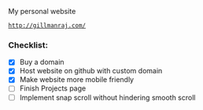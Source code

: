 My personal website

[```http://gillmanraj.com/```](https://gillmanraj.com/)

### Checklist:

- [x] Buy a domain
- [x] Host website on github with custom domain
- [x] Make website more mobile friendly
- [ ] Finish Projects page
- [ ] Implement snap scroll without hindering smooth scroll

